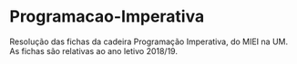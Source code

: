 # Programacao-Imperativa
Resolução das fichas da cadeira Programação Imperativa, do MIEI na UM. As fichas são relativas ao ano letivo 2018/19.
